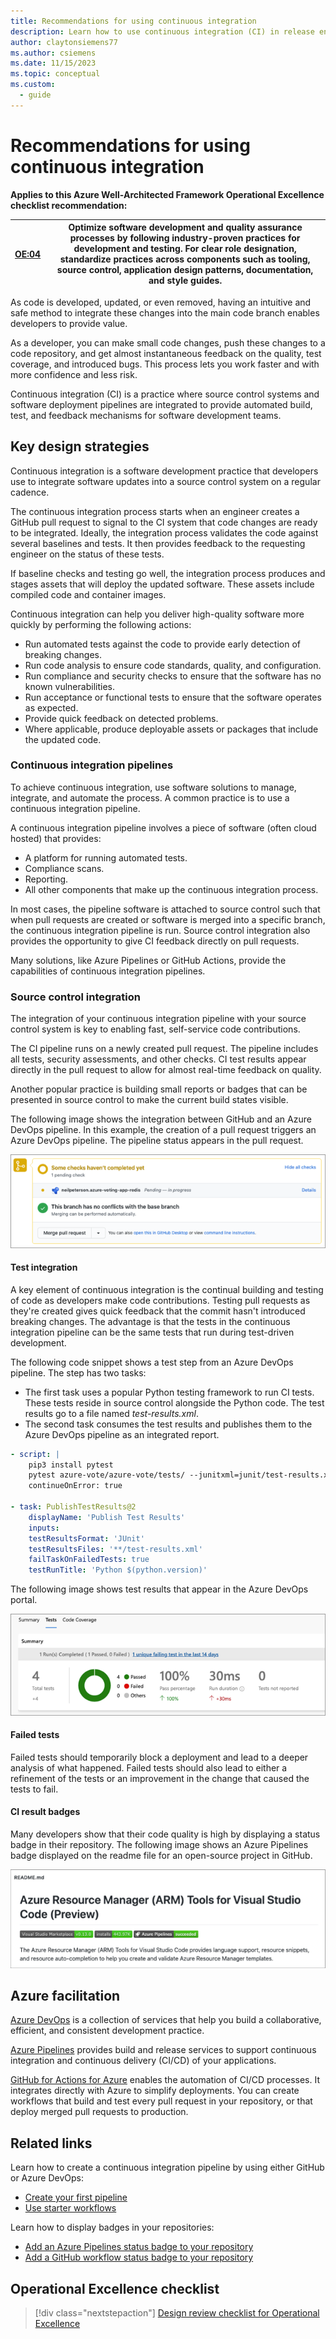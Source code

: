 ```yaml
---
title: Recommendations for using continuous integration
description: Learn how to use continuous integration (CI) in release engineering, source control integration, test integration, and more.
author: claytonsiemens77
ms.author: csiemens
ms.date: 11/15/2023
ms.topic: conceptual
ms.custom:
  - guide
---
```


# Recommendations for using continuous integration

**Applies to this Azure Well-Architected Framework Operational Excellence checklist recommendation:**

|[OE:04](checklist.md)| Optimize software development and quality assurance processes by following industry-proven practices for development and testing. For clear role designation, standardize practices across components such as tooling, source control, application design patterns, documentation, and style guides. |
|---|---|

As code is developed, updated, or even removed, having an intuitive and safe method to integrate these changes into the main code branch enables developers to provide value.

As a developer, you can make small code changes, push these changes to a code repository, and get almost instantaneous feedback on the quality, test coverage, and introduced bugs. This process lets you work faster and with more confidence and less risk.

Continuous integration (CI) is a practice where source control systems and software deployment pipelines are integrated to provide automated build, test, and feedback mechanisms for software development teams.

## Key design strategies

Continuous integration is a software development practice that developers use to integrate software updates into a source control system on a regular cadence.

The continuous integration process starts when an engineer creates a GitHub pull request to signal to the CI system that code changes are ready to be integrated. Ideally, the integration process validates the code against several baselines and tests. It then provides feedback to the requesting engineer on the status of these tests.

If baseline checks and testing go well, the integration process produces and stages assets that will deploy the updated software. These assets include compiled code and container images.

Continuous integration can help you deliver high-quality software more quickly by performing the following actions:

- Run automated tests against the code to provide early detection of breaking changes.
- Run code analysis to ensure code standards, quality, and configuration.
- Run compliance and security checks to ensure that the software has no known vulnerabilities.
- Run acceptance or functional tests to ensure that the software operates as expected.
- Provide quick feedback on detected problems.
- Where applicable, produce deployable assets or packages that include the updated code.

### Continuous integration pipelines

To achieve continuous integration, use software solutions to manage, integrate, and automate the process. A common practice is to use a continuous integration pipeline.

A continuous integration pipeline involves a piece of software (often cloud hosted) that provides:

- A platform for running automated tests.
- Compliance scans.
- Reporting.
- All other components that make up the continuous integration process.

In most cases, the pipeline software is attached to source control such that when pull requests are created or software is merged into a specific branch, the continuous integration pipeline is run. Source control integration also provides the opportunity to give CI feedback directly on pull requests.

Many solutions, like Azure Pipelines or GitHub Actions, provide the capabilities of continuous integration pipelines.

### Source control integration

The integration of your continuous integration pipeline with your source control system is key to enabling fast, self-service code contributions.

The CI pipeline runs on a newly created pull request. The pipeline includes all tests, security assessments, and other checks. CI test results appear directly in the pull request to allow for almost real-time feedback on quality.

Another popular practice is building small reports or badges that can be presented in source control to make the current build states visible.

The following image shows the integration between GitHub and an Azure DevOps pipeline. In this example, the creation of a pull request triggers an Azure DevOps pipeline. The pipeline status appears in the pull request.

![Screenshot of an Azure DevOps status badge in a GitHub repository.](media/release-engineering-continuous-integration/ado-github-status.png)

#### Test integration

A key element of continuous integration is the continual building and testing of code as developers make code contributions. Testing pull requests as they're created gives quick feedback that the commit hasn't introduced breaking changes. The advantage is that the tests in the continuous integration pipeline can be the same tests that run during test-driven development.

The following code snippet shows a test step from an Azure DevOps pipeline. The step has two tasks:

- The first task uses a popular Python testing framework to run CI tests. These tests reside in source control alongside the Python code. The test results go to a file named _test-results.xml_.
- The second task consumes the test results and publishes them to the Azure DevOps pipeline as an integrated report.

```yaml
- script: |
    pip3 install pytest
    pytest azure-vote/azure-vote/tests/ --junitxml=junit/test-results.xml
    continueOnError: true

- task: PublishTestResults@2
    displayName: 'Publish Test Results'
    inputs:
    testResultsFormat: 'JUnit'
    testResultsFiles: '**/test-results.xml'
    failTaskOnFailedTests: true
    testRunTitle: 'Python $(python.version)'
```

The following image shows test results that appear in the Azure DevOps portal.

![Screenshot of Azure DevOps pipeline tests in the Azure DevOps portal.](media/release-engineering-continuous-integration/ado-tests.png)

#### Failed tests

Failed tests should temporarily block a deployment and lead to a deeper analysis of what happened. Failed tests should also lead to either a refinement of the tests or an improvement in the change that caused the tests to fail.

#### CI result badges

Many developers show that their code quality is high by displaying a status badge in their repository. The following image shows an Azure Pipelines badge displayed on the readme file for an open-source project in GitHub.

![Screenshot of an Azure Pipelines badge on a readme file in GitHub.](media/release-engineering-continuous-integration/github-status-badge.png)

## Azure facilitation

[Azure DevOps](/azure/devops/user-guide/what-is-azure-devops) is a collection of services that help you build a collaborative, efficient, and consistent development practice.

[Azure Pipelines](https://azure.microsoft.com/services/devops/pipelines/) provides build and release services to support continuous integration and continuous delivery (CI/CD) of your applications.

[GitHub for Actions for Azure](https://azure.github.io/actions/) enables the automation of CI/CD processes. It integrates directly with Azure to simplify deployments. You can create workflows that build and test every pull request in your repository, or that deploy merged pull requests to production.

## Related links

Learn how to create a continuous integration pipeline by using either GitHub or Azure DevOps:

- [Create your first pipeline](/azure/devops/pipelines/create-first-pipeline?preserve-view=true&view=azure-devops)
- [Use starter workflows](https://docs.github.com/free-pro-team@latest/actions/guides/setting-up-continuous-integration-using-workflow-templates)

Learn how to display badges in your repositories:

- [Add an Azure Pipelines status badge to your repository](/azure/devops/pipelines/create-first-pipeline?preserve-view=true&tabs=java%2ctfs-2018-2%2cbrowser&view=azure-devops#add-a-status-badge-to-your-repository)
- [Add a GitHub workflow status badge to your repository](https://docs.github.com/free-pro-team@latest/actions/managing-workflow-runs/adding-a-workflow-status-badge)

## Operational Excellence checklist

> [!div class="nextstepaction"]
> [Design review checklist for Operational Excellence](checklist.md)
